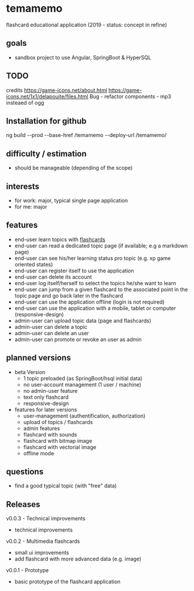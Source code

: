 # temamemo
flashcard educational application (2019 - status: concept in refine)

## goals
* sandbox project to use Angular, SpringBoot & HyperSQL

## TODO
credits
    https://game-icons.net/about.html
    https://game-icons.net/1x1/delapouite/files.html
Bug
    - refactor components
    - mp3 insteaed of ogg

## Installation for github

ng build --prod --base-href /temamemo --deploy-url /temamemo/

## difficulty / estimation
* should be manageable (depending of the scope)

## interests
* for work: major, typical single page application
* for me: major

## features
* end-user learn topics with [flashcards](https://en.wikipedia.org/wiki/Flashcard)
* end-user can read a dedicated topic page (if available; e.g a markdown page)
* end-user can see his/her learning status pro topic (e.g. xp game oriented states)
* end-user can register itself to use the application
* end-user can delete its account
* end-user log itself/herself to select the topics he/she want to learn
* end-user can jump from a given flashcard to the associated point in the topic page and go back later in the flashcard
* end-user can use the application offline (login is not required)
* end-user can use the application with a mobile, tablet or computer (responsive-design)
* admin-user can upload topic data (page and flashcards)
* admin-user can delete a topic
* admin-user can delete an user
* admin-user can promote or revoke an user as admin

## planned versions
* beta Version
  * 1 topic preloaded (as SpringBoot/hsql initial data)
  * no user-account management (1 user / machine)
  * no admin-user feature
  * text only flashcard
  * responsive-design
* features for later versions
  * user-management (authentification, authorization)
  * upload of topics / flashcards
  * admin features
  * flashcard with sounds
  * flashcard with bitmap image
  * flashcard with vectorial image
  * offline mode
  
 ## questions
 * find a good typical topic (with "free" data)

## Releases

v0.0.3 - Technical improvements
* technical improvements

v0.0.2 - Multimedia flashcards
* small ui improvements
* add flashcard with more advanced data (e.g. image)

v0.0.1 - Prototype
* basic prototype of the flashcard application
